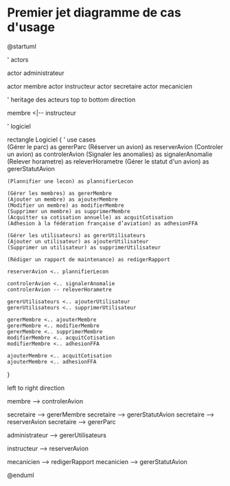 # Premier jet diagramme de cas d'usage

@startuml

' actors

actor administrateur

actor membre
actor instructeur
actor secretaire
actor mecanicien

' heritage des acteurs
top to bottom direction

membre <|-- instructeur

' logiciel

rectangle Logiciel {
    ' use cases    
    (Gérer le parc) as gererParc
    (Réserver un avion) as reserverAvion
    (Controler un avion) as controlerAvion
    (Signaler les anomalies) as signalerAnomalie
    (Relever horametre) as releverHorametre
    (Gérer le statut d'un avion) as gererStatutAvion

    (Plannifier une lecon) as plannifierLecon
    
    (Gérer les membres) as gererMembre
    (Ajouter un membre) as ajouterMembre
    (Modifier un membre) as modifierMembre
    (Supprimer un membre) as supprimerMembre
    (Acquitter sa cotisation annuelle) as acquitCotisation
    (Adhesion à la fédération française d’aviation) as adhesionFFA

    (Gérer les utilisateurs) as gererUtilisateurs
    (Ajouter un utilisateur) as ajouterUtilisateur
    (Supprimer un utilisateur) as supprimerUtilisateur

    (Rédiger un rapport de maintenance) as redigerRapport

    reserverAvion <.. plannifierLecon

    controlerAvion <.. signalerAnomalie
    controlerAvion -- releverHorametre

    gererUtilisateurs <.. ajouterUtilisateur
    gererUtilisateurs <.. supprimerUtilisateur

    gererMembre <.. ajouterMembre
    gererMembre <.. modifierMembre
    gererMembre <.. supprimerMembre
    modifierMembre <.. acquitCotisation
    modifierMembre <.. adhesionFFA
    
    ajouterMembre <.. acquitCotisation
    ajouterMembre <.. adhesionFFA
}



left to right direction

membre --> controlerAvion

secretaire --> gererMembre
secretaire --> gererStatutAvion
secretaire --> reserverAvion
secretaire --> gererParc

administrateur --> gererUtilisateurs

instructeur --> reserverAvion

mecanicien --> redigerRapport
mecanicien --> gererStatutAvion

@enduml